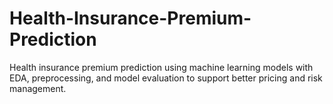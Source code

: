 # Health-Insurance-Premium-Prediction
Health insurance premium prediction using machine learning models with EDA, preprocessing, and model evaluation to support better pricing and risk management.
